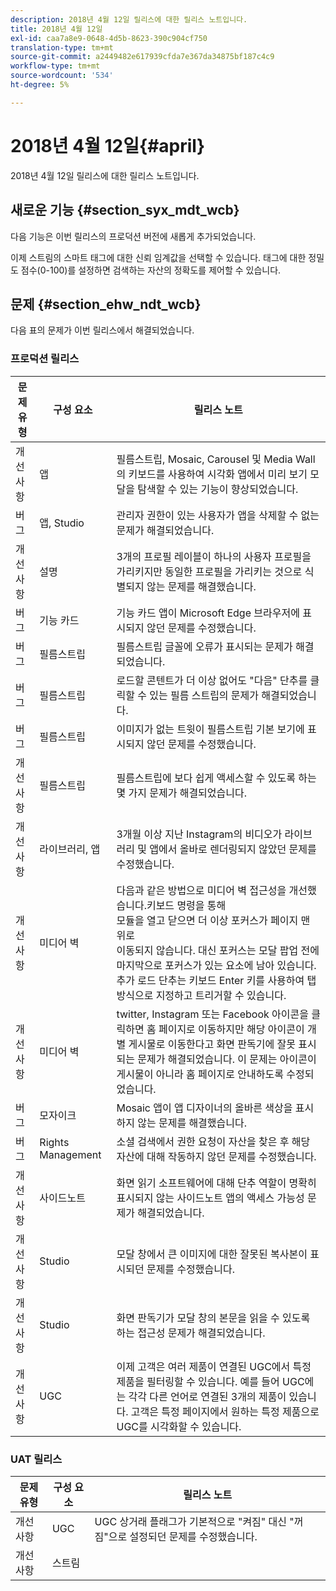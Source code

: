 ```yaml
---
description: 2018년 4월 12일 릴리스에 대한 릴리스 노트입니다.
title: 2018년 4월 12일
exl-id: caa7a8e9-0648-4d5b-8623-390c904cf750
translation-type: tm+mt
source-git-commit: a2449482e617939cfda7e367da34875bf187c4c9
workflow-type: tm+mt
source-wordcount: '534'
ht-degree: 5%

---
```


# 2018년 4월 12일{#april}

2018년 4월 12일 릴리스에 대한 릴리스 노트입니다.

## 새로운 기능 {#section_syx_mdt_wcb}

다음 기능은 이번 릴리스의 프로덕션 버전에 새롭게 추가되었습니다.

이제 스트림의 스마트 태그에 대한 신뢰 임계값을 선택할 수 있습니다. 태그에 대한 정밀도 점수(0-100)를 설정하면 검색하는 자산의 정확도를 제어할 수 있습니다.

## 문제 {#section_ehw_ndt_wcb}

다음 표의 문제가 이번 릴리스에서 해결되었습니다.

### 프로덕션 릴리스

| 문제 유형 | 구성 요소 | 릴리스 노트 |
|--- |--- |--- |
| 개선 사항 | 앱 | 필름스트립, Mosaic, Carousel 및 Media Wall의 키보드를 사용하여 시각화 앱에서 미리 보기 모달을 탐색할 수 있는 기능이 향상되었습니다. |
| 버그 | 앱, Studio | 관리자 권한이 있는 사용자가 앱을 삭제할 수 없는 문제가 해결되었습니다. |
| 개선 사항 | 설명 | 3개의 프로필 레이블이 하나의 사용자 프로필을 가리키지만 동일한 프로필을 가리키는 것으로 식별되지 않는 문제를 해결했습니다. |
| 버그 | 기능 카드 | 기능 카드 앱이 Microsoft Edge 브라우저에 표시되지 않던 문제를 수정했습니다. |
| 버그 | 필름스트립 | 필름스트립 글꼴에 오류가 표시되는 문제가 해결되었습니다. |
| 버그 | 필름스트립 | 로드할 콘텐트가 더 이상 없어도 &quot;다음&quot; 단추를 클릭할 수 있는 필름 스트립의 문제가 해결되었습니다. |
| 버그 | 필름스트립 | 이미지가 없는 트윗이 필름스트립 기본 보기에 표시되지 않던 문제를 수정했습니다. |
| 개선 사항 | 필름스트립 | 필름스트립에 보다 쉽게 액세스할 수 있도록 하는 몇 가지 문제가 해결되었습니다. |
| 개선 사항 | 라이브러리, 앱 | 3개월 이상 지난 Instagram의 비디오가 라이브러리 및 앱에서 올바로 렌더링되지 않았던 문제를 수정했습니다. |
| 개선 사항 | 미디어 벽 | 다음과 같은 방법으로 미디어 벽 접근성을 개선했습니다.키보드 명령을 통해 <br>모듈을 열고 닫으면 더 이상 포커스가 페이지 맨 위로<br>이동되지 않습니다. 대신 포커스는 모달 팝업 전에 마지막으로 포커스가 있는 요소에 남아 있습니다.  <br>추가 로드 단추는 키보드 Enter 키를 사용하여 탭 방식으로 지정하고 트리거할 수 있습니다. |
| 개선 사항 | 미디어 벽 | twitter, Instagram 또는 Facebook 아이콘을 클릭하면 홈 페이지로 이동하지만 해당 아이콘이 개별 게시물로 이동한다고 화면 판독기에 잘못 표시되는 문제가 해결되었습니다. 이 문제는 아이콘이 게시물이 아니라 홈 페이지로 안내하도록 수정되었습니다. |
| 버그 | 모자이크 | Mosaic 앱이 앱 디자이너의 올바른 색상을 표시하지 않는 문제를 해결했습니다. |
| 버그 | Rights Management | 소셜 검색에서 권한 요청이 자산을 찾은 후 해당 자산에 대해 작동하지 않던 문제를 수정했습니다. |
| 개선 사항 | 사이드노트 | 화면 읽기 소프트웨어에 대해 단추 역할이 명확히 표시되지 않는 사이드노트 앱의 액세스 가능성 문제가 해결되었습니다. |
| 개선 사항 | Studio | 모달 창에서 큰 이미지에 대한 잘못된 복사본이 표시되던 문제를 수정했습니다. |
| 개선 사항 | Studio | 화면 판독기가 모달 창의 본문을 읽을 수 있도록 하는 접근성 문제가 해결되었습니다. |
| 개선 사항 | UGC | 이제 고객은 여러 제품이 연결된 UGC에서 특정 제품을 필터링할 수 있습니다. 예를 들어 UGC에는 각각 다른 언어로 연결된 3개의 제품이 있습니다. 고객은 특정 페이지에서 원하는 특정 제품으로 UGC를 시각화할 수 있습니다. |




### UAT 릴리스

| **문제 유형** | **구성 요소** | **릴리스 노트** |
|---|---|---|
| 개선 사항 | UGC | UGC 상거래 플래그가 기본적으로 &quot;켜짐&quot; 대신 &quot;꺼짐&quot;으로 설정되던 문제를 수정했습니다. |
| 개선 사항 | 스트림 |  |
